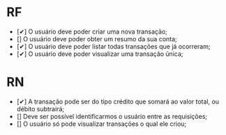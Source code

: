 # RF

- [✔] O usuário deve poder criar uma nova transação;
- [] O usuário deve poder obter um resumo da sua conta;
- [✔] O usuário deve poder listar todas transações que já ocorreram;
- [✔] O usuário deve poder visualizar uma transação única;

# RN

- [✔] A transação pode ser do tipo crédito que somará ao valor total, ou débito subtrairá;
- [] Deve ser possível identificarmos o usuário entre as requisições;
- [] O usuário só pode visualizar transações o qual ele criou;
